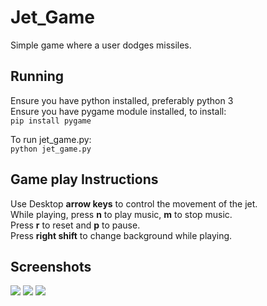 # Jet_Game
Simple game where a user dodges missiles.

## Running
Ensure you have python installed, preferably python 3<br>
Ensure you have pygame module installed, to install:<br>
  `pip install pygame`<br>

To run jet_game.py:<br>
  `python jet_game.py`

## Game play Instructions
Use Desktop **arrow keys** to control the movement of the jet.<br>
While playing, press **n** to play music, **m** to stop music.<br>
Press **r** to reset and **p** to pause.<br>
Press **right shift** to change background while playing.<br>

## Screenshots
<img src="https://raw.githubusercontent.com/K-Kelvin/Jet_Game/.screenshots/image1.PNG"></img>
<img src="https://raw.githubusercontent.com/K-Kelvin/Jet_Game/.screenshots/image2.PNG"></img>
<img src="https://raw.githubusercontent.com/K-Kelvin/Jet_Game/.screenshots/image3.PNG"></img>